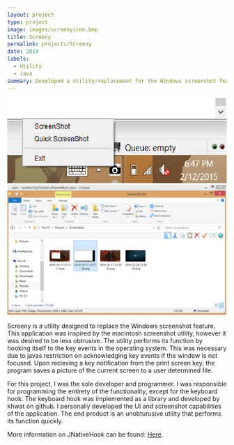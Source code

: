 ```yaml
---
layout: project
type: project
image: images/screenyicon.bmp
title: Screeny
permalink: projects/Screeny
date: 2014
labels:
  - Utility
  - Java
summary: Developed a utility/replacement for the Windows screenshot feature. 
---
```


<div class="ui medium rounded images">
  <img class="ui image" src="../images/Screeny1.png">
  <img class="ui image" src="../images/screeny2.png">
</div>

Screeny is a utility designed to replace the Windows screenshot feature. This application was inspired by the macintosh screenshot utility, however it was desired to be less obtrusive. The utility performs its function by hooking itself to the key events in the operating system. This was necessary due to javas restriction on acknowledging key events if the window is not focused. Upon recieving a key notification from the print screen key, the program saves a picture of the current screen to a user determined file.

For this project, I was the sole developer and programmer. I was responsible for programming the entirety of the functionality, except for the keyboard hook. The keyboard hook was implemented as a library and developed by khwat on github. I personally developed the UI and screenshot capabilities of the application. The end product is an unobturusive utility that performs its function quickly.

More information on JNativeHook can be found: [Here](https://github.com/kwhat/jnativehook).


